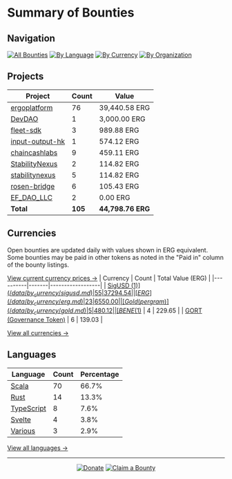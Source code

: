<!-- GENERATED FILE - DO NOT EDIT DIRECTLY -->
<!-- Generated on: 2025-06-06 12:47:39 -->

# Summary of Bounties

## Navigation

[![All Bounties](https://img.shields.io/badge/All%20Bounties-105-blue)](/data/all.md) [![By Language](https://img.shields.io/badge/By%20Language-8-green)](/data/summary.md#languages) [![By Currency](https://img.shields.io/badge/By%20Currency-7-yellow)](/data/summary.md#currencies) [![By Organization](https://img.shields.io/badge/By%20Organization-9-orange)](/data/summary.md#projects)

## Projects

| Project | Count | Value |
|----------|-------|-------|
| [ergoplatform](/data/by_org/ergoplatform.md) | 76 | 39,440.58 ERG |
| [DevDAO](/data/by_org/devdao.md) | 1 | 3,000.00 ERG |
| [fleet-sdk](/data/by_org/fleet-sdk.md) | 3 | 989.88 ERG |
| [input-output-hk](/data/by_org/input-output-hk.md) | 1 | 574.12 ERG |
| [chaincashlabs](/data/by_org/chaincashlabs.md) | 9 | 459.11 ERG |
| [StabilityNexus](/data/by_org/stabilitynexus.md) | 2 | 114.82 ERG |
| [stabilitynexus](/data/by_org/stabilitynexus.md) | 5 | 114.82 ERG |
| [rosen-bridge](/data/by_org/rosen-bridge.md) | 6 | 105.43 ERG |
| [EF_DAO_LLC](/data/by_org/ef_dao_llc.md) | 2 | 0.00 ERG |
| **Total** | **105** | **44,798.76 ERG** |

## Currencies

Open bounties are updated daily with values shown in ERG equivalent. Some bounties may be paid in other tokens as noted in the "Paid in" column of the bounty listings.

[View current currency prices →](/data/currency_prices.md)
| Currency | Count | Total Value (ERG) |
|----------|-------|------------------|
| [SigUSD ($1)](/data/by_currency/sigusd.md) | 55 | 37294.54 |
| [ERG](/data/by_currency/erg.md) | 23 | 6550.00 |
| [Gold (per gram)](/data/by_currency/gold.md) | 5 | 480.12 |
| [BENE ($1)](/data/by_currency/bene.md) | 4 | 229.65 |
| [GORT (Governance Token)](/data/by_currency/gort.md) | 6 | 139.03 |

[View all currencies →](/data/by_currency/)

## Languages

| Language | Count | Percentage |
|----------|-------|------------|
| [Scala](/data/by_language/scala.md) | 70 | 66.7% |
| [Rust](/data/by_language/rust.md) | 14 | 13.3% |
| [TypeScript](/data/by_language/typescript.md) | 8 | 7.6% |
| [Svelte](/data/by_language/svelte.md) | 4 | 3.8% |
| [Various](/data/by_language/various.md) | 3 | 2.9% |

[View all languages →](/data/by_language/)



---

<div align="center">
  <p>
    <a href="../docs/donate.md"><img src="https://img.shields.io/badge/❤️%20Donate-F44336" alt="Donate"></a>
    <a href="../docs/bounty-submission-guide.md#reserving-a-bounty"><img src="https://img.shields.io/badge/🔒%20How%20To%20Claim-4CAF50" alt="Claim a Bounty"></a>
  </p>
</div>


<!-- END OF GENERATED CONTENT -->
